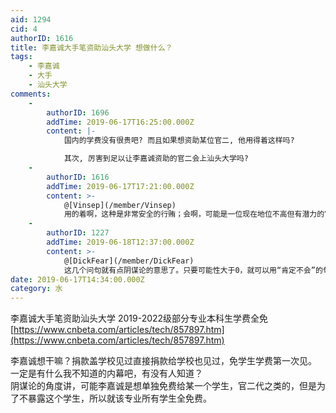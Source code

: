 ```yaml
---
aid: 1294
cid: 4
authorID: 1616
title: 李嘉诚大手笔资助汕头大学 想做什么？
tags:
    - 李嘉诚
    - 大手
    - 汕头大学
comments:
    -
        authorID: 1696
        addTime: 2019-06-17T16:25:00.000Z
        content: |-
            国内的学费没有很贵吧? 而且如果想资助某位官二, 他用得着这样吗?

            其次, 厉害到足以让李嘉诚资助的官二会上汕头大学吗?
    -
        authorID: 1616
        addTime: 2019-06-17T17:21:00.000Z
        content: >-
            @[Vinsep](/member/Vinsep)
            用的着啊，这种是非常安全的行贿；会啊，可能是一位现在地位不高但有潜力的官二代呢，李嘉诚在放长线钓大鱼呢。而且难道李嘉诚只巴结国家最高领导人的孩子，不是政治局常委的孩子看不上眼，不可能的吧，汕头官员的孩子李嘉诚就肯定不会感兴趣么？
    -
        authorID: 1227
        addTime: 2019-06-18T12:37:00.000Z
        content: >-
            @[DickFear](/member/DickFear)
            这几个问句就有点阴谋论的意思了。只要可能性大于0，就可以用“肯定不会”的句式咯
date: 2019-06-17T14:34:00.000Z
category: 水
---
```


李嘉诚大手笔资助汕头大学 2019-2022级部分专业本科生学费全免  
[https://www.cnbeta.com/articles/tech/857897.htm](https://www.cnbeta.com/articles/tech/857897.htm)

李嘉诚想干嘛？捐款盖学校见过直接捐款给学校也见过，免学生学费第一次见。  
一定是有什么我不知道的内幕吧，有没有人知道？  
阴谋论的角度讲，可能李嘉诚是想单独免费给某一个学生，官二代之类的，但是为了不暴露这个学生，所以就该专业所有学生全免费。
